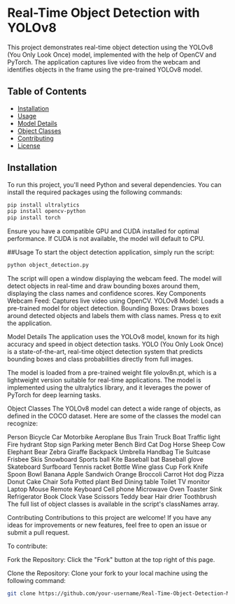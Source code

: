 # Real-Time Object Detection with YOLOv8

This project demonstrates real-time object detection using the YOLOv8 (You Only Look Once) model, implemented with the help of OpenCV and PyTorch. The application captures live video from the webcam and identifies objects in the frame using the pre-trained YOLOv8 model.

## Table of Contents

- [Installation](#installation)
- [Usage](#usage)
- [Model Details](#model-details)
- [Object Classes](#object-classes)
- [Contributing](#contributing)
- [License](#license)

## Installation

To run this project, you'll need Python and several dependencies. You can install the required packages using the following commands:

```bash
pip install ultralytics
pip install opencv-python
pip install torch
````
Ensure you have a compatible GPU and CUDA installed for optimal performance. If CUDA is not available, the model will default to CPU.

##Usage
To start the object detection application, simply run the script:

```bash
python object_detection.py
```
The script will open a window displaying the webcam feed. The model will detect objects in real-time and draw bounding boxes around them, displaying the class names and confidence scores.
Key Components
Webcam Feed: Captures live video using OpenCV.
YOLOv8 Model: Loads a pre-trained model for object detection.
Bounding Boxes: Draws boxes around detected objects and labels them with class names.
Press q to exit the application.

Model Details
The application uses the YOLOv8 model, known for its high accuracy and speed in object detection tasks. YOLO (You Only Look Once) is a state-of-the-art, real-time object detection system that predicts bounding boxes and class probabilities directly from full images.

The model is loaded from a pre-trained weight file yolov8n.pt, which is a lightweight version suitable for real-time applications. The model is implemented using the ultralytics library, and it leverages the power of PyTorch for deep learning tasks.

Object Classes
The YOLOv8 model can detect a wide range of objects, as defined in the COCO dataset. Here are some of the classes the model can recognize:

Person
Bicycle
Car
Motorbike
Aeroplane
Bus
Train
Truck
Boat
Traffic light
Fire hydrant
Stop sign
Parking meter
Bench
Bird
Cat
Dog
Horse
Sheep
Cow
Elephant
Bear
Zebra
Giraffe
Backpack
Umbrella
Handbag
Tie
Suitcase
Frisbee
Skis
Snowboard
Sports ball
Kite
Baseball bat
Baseball glove
Skateboard
Surfboard
Tennis racket
Bottle
Wine glass
Cup
Fork
Knife
Spoon
Bowl
Banana
Apple
Sandwich
Orange
Broccoli
Carrot
Hot dog
Pizza
Donut
Cake
Chair
Sofa
Potted plant
Bed
Dining table
Toilet
TV monitor
Laptop
Mouse
Remote
Keyboard
Cell phone
Microwave
Oven
Toaster
Sink
Refrigerator
Book
Clock
Vase
Scissors
Teddy bear
Hair drier
Toothbrush
The full list of object classes is available in the script's classNames array.

Contributing
Contributions to this project are welcome! If you have any ideas for improvements or new features, feel free to open an issue or submit a pull request.

To contribute:

Fork the Repository: Click the "Fork" button at the top right of this page.

Clone the Repository: Clone your fork to your local machine using the following command:

```bash
git clone https://github.com/your-username/Real-Time-Object-Detection-Model.git

```

